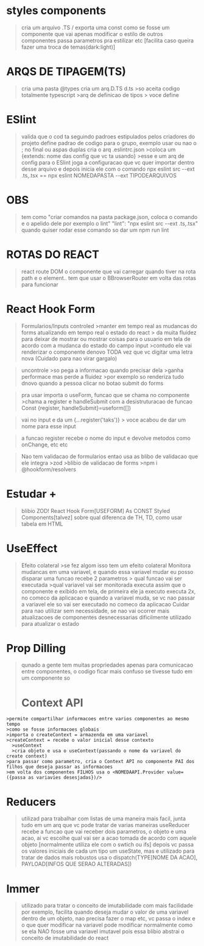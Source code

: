 # styles components
  >cria um arquivo .TS / exporta uma const como se fosse um componente que vai apenas modificar o estilo de outros componentes
  >passa parametros pra estilizar etc [facilita caso queira fazer uma troca de temas(dark:light)]

  

# ARQS DE TIPAGEM(TS)  
  >cria uma pasta @types
  >cria um arq.D.TS
  >d.ts 
    >so aceita codigo totalmente typescript
    >arq de definicao de tipos
    > voce define


# ESlint
  >valida que o cod ta seguindo padroes estipulados pelos criadores do projeto
  >define padrao de codigo para o grupo, exemplo usar ou nao o ; no final ou aspas duplas
  >cria o arq .eslintrc.json
    >coloca um {extends: nome das config que vc ta usando}
    >esse e um arq de config para o ESlint
  >joga a configuracao que vc quer importar dentro desse arquivo e depois inicia ele com o comando npx eslint src --ext .ts,.tsx == npx eslint NOMEDAPASTA --ext TIPODEARQUIVOS

  # OBS
  > tem como "criar comandos na pasta package.json, coloca o comando e o
    apelido dele por exemplo o lint" 
        "lint": "npx eslint src --ext .ts,.tsx"
    quando quiser rodar esse comando so dar um npm run lint

# ROTAS DO REACT
  >react route DOM
  >o componente que vai carregar quando tiver na rota path e o element.. 
  >tem que usar o BBrowserRouter em volta das rotas para funcionar


# React Hook Form

>Formularios/Inputs
  >controled
    >manter em tempo real as mudancas do forms atualizando em tempo real o estado do react
    > da muita fluidez para deixar de mostrar ou mostrar coisas para o usuario em tela de acordo com a mudanca do estado do campo input
    >contudo ele vai renderizar o componente denovo TODA vez que vc digitar uma letra nova (Cuidado para nao virar gargalo)

  >uncontrole
    >so pega a informacao quando precisar dela
    >ganha performace mas perde a fluidez
    >por exemplo so renderiza tudo dnovo quando a pessoa clicar no botao submit do forms

  
  >pra usar importa o useForm, funcao que se chama no componente
      >chama a register e handleSubmit com a desistruturacao de funcao
      Const {register, handleSubmit}=useform<TYPE>([])

  >vai no input e da um {...register('taks')} > voce acabou de dar um nome para esse input

  >a funcao register recebe o nome do input e devolve metodos como onChange, etc etc

  >Nao tem validacao de formularios
  >entao usa as blibo de validacao que ele integra 
    >zod 
      >blibio de validacao de forms
      >npm i @hookform/resolvers
      


# Estudar +
  >blibio ZOD!
  >React Hook Form[USEFORM]
  >As CONST
  >Styled Components[talvez]
  >sobre qual diferenca de TH, TD, como usar tabela em HTML


# UseEffect
  >Efeito colateral
    >se fez algom isso tem um efeito colateral
  >Monitora mudancas em uma variavel, e quando essa variavel mudar eu posso disparar uma funcao
  >recebe 2 parametros
    > qual funcao vai ser executada
    >qual variavel vai ser monitorada
  >executa assim que o componente e exibido em tela, de primeira ele ja executo
  >executa 2x, no comeco da aplicacao e quando a variavel muda, se vc nao passar a variavel ele so vai ser executado no comeco da aplicacao
  >Cuidar para nao utilizar sem necessidade, se nao vai ocorrer mais atualizacoes de componentes desnecessarias
  >dificilmente utilizado para atualizar o estado

# Prop Dilling
  >qunado a gente tem muitas propriedades apenas para comunicacao entre componentes, o codigo ficar mais confuso se tivesse tudo em um componente so
  ># Context API
    >permite compartilhar informacoes entre varios componentes ao mesmo tempo
    >como se fosse informacoes globais
    >importa o createContext = armazenda em uma variavel
    >createContext = recebe o valor inicial desse contexto
      >useContext
      >cria objeto e usa o useContext(passando o nome da variavel do create context)
    >para passar como parametro, cria o Context API no componente PAI dos filhos que deseja passar as informacoes
    >em volta dos componentes FILHOS usa o <NOMEDAAPI.Provider value=({passa as variavies desesjadas})/>

# Reducers
  > utilizad para trabalhar com listas de uma maneira mais facil, junta tudo em um arq que vc pode tratar de varias maneiras
  >useReducer recebe a funcao que vai receber dois parametros, o objeto e uma acao, ai vc escolhe qual vai ser a acao tomada de acordo com aquele objeto [normalmente utiliza ele com o swtich ou ifs]
  > depois vc passa os valores iniciais de cada um
  >tipo um useState, mas e utilizado para tratar de dados mais robustos
  >usa o dispatch(TYPE[NOME DA ACAO], PAYLOAD[INFOS QUE SERAO ALTERADAS])

# Immer
  >utilizado para tratar o conceito de imutabilidade com mais facilidade
  > por exemplo, facilita quando deseja mudar o valor de uma variavel dentro de um objeto, nao precisa fazer o map etc, vc passa o index e o que quer modificar na variavel
  > pode modificar normalmente como se ela NAO fosse uma variavel imutavel pois essa blibio abstrai o conceito de imutabilidade do react